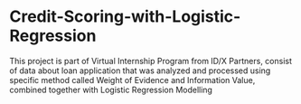 # Credit-Scoring-with-Logistic-Regression
This project is part of Virtual Internship Program from ID/X Partners, consist of data about loan application that was analyzed and processed using specific method called Weight of Evidence and Information Value, combined together with Logistic Regression Modelling
